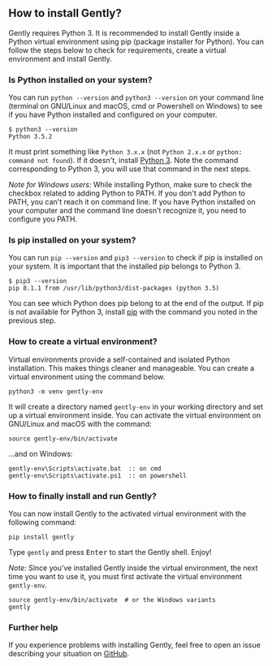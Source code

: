 ## How to install Gently?

Gently requires Python 3. It is recommended to install Gently inside a Python virtual environment using pip (package installer for Python). You can follow the steps below to check for requirements, create a virtual environment and install Gently.


### Is Python installed on your system?

You can run `python --version` and `python3 --version` on your command line (terminal on GNU/Linux and macOS, cmd or Powershell on Windows) to see if you have Python installed and configured on your computer.

    $ python3 --version
    Python 3.5.2

It must print something like `Python 3.x.x` (not `Python 2.x.x` or `python: command not found`). If it doesn't, install [Python 3](https://www.python.org/downloads/ "Download Python 3"). Note the command corresponding to Python 3, you will use that command in the next steps.

_Note for Windows users:_ While installing Python, make sure to check the checkbox related to adding Python to PATH. If you don't add Python to PATH, you can't reach it on command line. If you have Python installed on your computer and the command line doesn't recognize it, you need to configure you PATH.


### Is pip installed on your system?

You can run `pip --version` and `pip3 --version` to check if pip is installed on your system. It is important that the installed pip belongs to Python 3.

    $ pip3 --version
    pip 8.1.1 from /usr/lib/python3/dist-packages (python 3.5)

You can see which Python does pip belong to at the end of the output. If pip is not available for Python 3, install [pip](https://pip.pypa.io/en/latest/installing/#installing-with-get-pip-py "Installing pip") with the command you noted in the previous step.


### How to create a virtual environment?

Virtual environments provide a self-contained and isolated Python installation. This makes things cleaner and manageable. You can create a virtual environment using the command below.

    python3 -m venv gently-env

It will create a directory named `gently-env` in your working directory and set up a virtual environment inside. You can activate the virtual environment on GNU/Linux and macOS with the command:

    source gently-env/bin/activate

...and on Windows:

    gently-env\Scripts\activate.bat  :: on cmd
    gently-env\Scripts\activate.ps1  :: on powershell 


### How to finally install and run Gently?

You can now install Gently to the activated virtual environment with the following command:

    pip install gently

Type `gently` and press <kbd>Enter</kbd> to start the Gently shell. Enjoy!

_Note:_ Since you've installed Gently inside the virtual environment, the next time you want to use it, you must first activate the virtual environment `gently-env`.

    source gently-env/bin/activate  # or the Windows variants
    gently
    
    
### Further help

If you experience problems with installing Gently, feel free to open an issue describing your situation on [GitHub](https://github.com/celaleddin/gently/issues "GitHub Issues").
